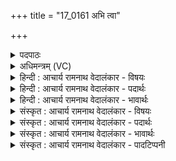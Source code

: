+++
title = "17_0161 अभि त्वा"

+++
<details><summary>पदपाठः</summary>

अ꣣भि꣢। त्वा꣣। वृषभ। सुते꣢। सु꣣त꣢म्। सृ꣣जामि। पीत꣡ये꣢। तृ꣣म्प꣢। वि। अ꣣श्नुहि। म꣡द꣢꣯म्। १६१।
</details>

<details><summary>अधिमन्त्रम् (VC)</summary>

- इन्द्रः
- त्रिशोकः काण्वः
- गायत्री
- षड्जः
- ऐन्द्रं काण्डम्
</details>

<details><summary>हिन्दी : आचार्य रामनाथ वेदालंकार - विषयः</summary>

अगले मन्त्र में परमात्मा और आचार्य को सम्बोधन कर कहा गया है।
</details>

<details><summary>हिन्दी : आचार्य रामनाथ वेदालंकार - पदार्थः</summary>

पदार्थान्वयभाषाः -  प्रथमः—परमात्मा के पक्ष में। हे (वृषभ) सुखशान्ति की वर्षा करनेवाले परमात्मन् ! (सुते) इस उपासना-यज्ञ में (पीतये) आपके पीने अर्थात् स्वीकार करने के लिए (सुतम्) निष्पादित भक्तिरस को (त्वा अभि) आपके प्रति (सृजामि) समर्पित करता हूँ, आप इससे (तृम्प) तृप्त हों। अपने भक्त को अपने प्रेम में डूबे हुए हृदयवाला देखकर (मदम्) आनन्द को (वि अश्नुहि) प्राप्त करें, जैसे पिता पुत्र को अपने प्रति श्रद्धालु देखकर प्रमुदित होता है ॥ द्वितीय—आचार्य के पक्ष में। गुरुकुल में अपने बालक को आचार्य के हाथों में सौंपते हुए पिता कह रहा है—हे (वृषभ) ज्ञान-वर्षक आचार्यप्रवर ! (सुते) इस अध्ययन-अध्यापन रूप सत्र के प्रवृत्त होने पर (पीतये) विद्यारस के पान के लिए (सुतम्) अपने पुत्र को (त्वा अभि) आपके प्रति (सृजामि) छोड़ता हूँ अर्थात् आपके अधीन करता हूँ। आगे पुत्र को कहता है—हे पुत्र ! तू आचार्य के अधीन रहकर (तृम्प) ज्ञानरस से तृप्तिलाभ कर, (मदम्) आनन्दप्रद सदाचार को भी (वि अश्नुहि) प्राप्त कर, इस प्रकार आचार्य से विद्या की शिक्षा और व्रतपालन की शिक्षा ग्रहण करके विद्यास्नातक और व्रतस्नातक बन ॥७॥ इस मन्त्र में श्लेष और ‘सुते-सुतं’ में छेकानुप्रास अलङ्कार है ॥७॥
</details>

<details><summary>हिन्दी : आचार्य रामनाथ वेदालंकार - भावार्थः</summary>

भावार्थभाषाः -  जैसे परमेश्वर भूमि पर मेघ-जल और उपासकों के हृदय में सुख-शान्ति की वर्षा करता है, वैसे ही आचार्य शिष्य के हृदय में विद्या और सदाचार को बरसाता है। अतः सबको परमेश्वर की उपासना और आचार्य की सेवा करनी चाहिए ॥७॥
</details>

<details><summary>संस्कृत : आचार्य रामनाथ वेदालंकार - विषयः</summary>

अथ परमात्मानमाचार्यञ्च सम्बोध्याह।
</details>

<details><summary>संस्कृत : आचार्य रामनाथ वेदालंकार - पदार्थः</summary>

पदार्थान्वयभाषाः -  प्रथमः—परमात्मपरः। हे (वृषभ) सुखशान्तिवर्षणशील परमात्मन् ! (सुते) प्रवृत्तेऽस्मिन्नुपासनायज्ञे (पीतये) त्वत्पानाय (सुतम्) अभिषुतं भक्तिरसम् (त्वा अभि) त्वामभिलक्ष्य (सृजामि) समर्पयामि। त्वमेतेन (तृम्प) तृप्तिं लभस्व। तृम्प तृप्तौ। संहितायां द्व्यचोऽतस्तिङः। अ० ६।३।१३५ इति दीर्घः। त्वद्भक्तं त्वत्प्रेमपरिप्लुतहृदयं वीक्ष्य (मदम्) आनन्दम् (वि अश्नुहि) प्राप्नुहि। यथा पिता पुत्रं स्वं प्रति श्रद्धालुं वीक्ष्य प्रमोदते तद्वदित्याशयः। संहितायां वृषभा इत्यत्र व्यश्नुही इत्यत्र च अन्येषामपि दृश्यते। अ० ६।३।१३७ इति दीर्घः ॥ अथ द्वितीयः—आचार्यपरः। गुरुकुले बालकम् आचार्यहस्तयोः समर्पयन् पिता (ब्रूते)—हे (वृषभ) ज्ञानवर्षक आचार्य ! (सुते) प्रवृत्तेऽस्मिन् अध्ययनाध्यापनसत्रे (पीतये) विद्यारसस्य पानाय (सुतम्) स्वकीयं पुत्रम् (त्वा अभि) त्वां प्रति (सृजामि) विसृजामि, त्वदधीनं करोमीत्यर्थः। अथ बालकं प्रत्याह—हे सुत ! त्वम् आचार्याधीनो भूत्वा (तृम्प) ज्ञानरसपानेन तृप्तिं लभस्व, (मदम्) आनन्दप्रदं सदाचारं चापि (वि अश्नुहि) प्राप्नुहि। आचार्यस्य सकाशाद् विद्याशिक्षां व्रतशिक्षां च गृहीत्वा विद्यास्नातको व्रतस्नातकश्च भवेत्यर्थः ॥७॥ अत्र श्लेषः, सुते-सुतं इत्यत्र च छेकानुप्रासोऽलङ्कारः ॥७॥
</details>

<details><summary>संस्कृत : आचार्य रामनाथ वेदालंकार - भावार्थः</summary>

भावार्थभाषाः -  परमेश्वरः पृथिव्यां मेघजलमुपासकानां हृदये च सुखशान्तिं वर्षति, तथैवाचार्यः शिष्यस्य हृदये विद्यां सदाचारं च वर्षति। अतः सर्वे परमेश्वरस्योपासनामाचार्यस्य सेवां च कुर्वन्तु ॥७॥
</details>

<details><summary>संस्कृत : आचार्य रामनाथ वेदालंकार - पादटिप्पनी</summary>

टिप्पणी:   १. ऋ० ८।४५।२२, अथ० २०।२२।१, साम० ७३१।
</details>